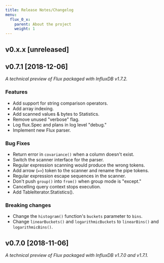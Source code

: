 ```yaml
---
title: Release Notes/Changelog
menu:
  flux_0_x:
    parent: About the project
    weight: 1
---
```


## v0.x.x [unreleased]

## v0.7.1 [2018-12-06]

_A technical preview of Flux packaged with InfluxDB v1.7.2._

### Features
- Add support for string comparison operators.
- Add array indexing.
- Add scanned values & bytes to Statistics.
- Remove unused "verbose" flag.
- Log flux.Spec and plans in log level "debug."
- Implement new Flux parser.

### Bug Fixes
- Return error in `covariance()` when a column doesn't exist.
- Switch the scanner interface for the parser.
- Regular expression scanning would produce the wrong tokens.
- Add arrow (`=>`) token to the scanner and rename the pipe tokens.
- Regular expression escape sequences in the scanner.
- Don't push `group()` into `from()` when group mode is "except."
- Cancelling query context stops execution.
- Add TableIterator.Statistics().

### Breaking changes
- Change the `histogram()` function's `buckets` parameter to `bins`.
- Change `linearBuckets()` and `logarithmicBuckets` to `linearBins()` and `logarithmicBins()`.


## v0.7.0 [2018-11-06]

_A technical preview of Flux packaged with InfluxDB v1.7.0 and v1.7.1._
